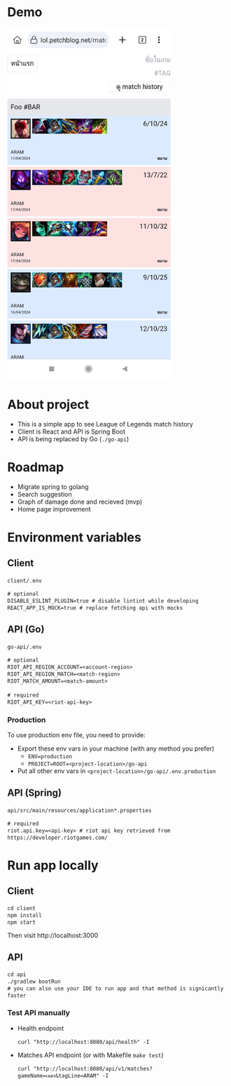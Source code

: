 # Demo

<img src="/demos/demo-1.jpg" alt="App demo" height="800px" />

# About project

- This is a simple app to see League of Legends match history
- Client is React and API is Spring Boot
- API is being replaced by Go (`./go-api`)

# Roadmap

- Migrate spring to golang
- Search suggestion
- Graph of damage done and recieved (mvp)
- Home page improvement

# Environment variables

## Client

`client/.env`

```
# optional
DISABLE_ESLINT_PLUGIN=true # disable lintint while developing
REACT_APP_IS_MOCK=true # replace fetching api with mocks
```

## API (Go)

`go-api/.env`

```
# optional
RIOT_API_REGION_ACCOUNT=<account-region>
RIOT_API_REGION_MATCH=<match-region>
RIOT_MATCH_AMOUNT=<match-amount>

# required
RIOT_API_KEY=<riot-api-key>
```

### Production

To use production env file, you need to provide:

- Export these env vars in your machine (with any method you prefer)
  - `ENV=production`
  - `PROJECT=ROOT=<project-location>/go-api`
- Put all other env vars in `<project-location>/go-api/.env.production`

## API (Spring)

`api/src/main/resources/application*.properties`

```
# required
riot.api.key=<api-key> # riot api key retrieved from https://developer.riotgames.com/
```

# Run app locally

## Client

```
cd client
npm install
npm start
```

Then visit http://localhost:3000

## API

```
cd api
./gradlew bootRun
# you can also use your IDE to run app and that method is signicantly faster
```

### Test API manually

- Health endpoint
  ```
  curl "http://localhost:8080/api/health" -I
  ```
- Matches API endpoint (or with Makefile `make test`)
  ```
  curl "http://localhost:8080/api/v1/matches?gameName=เพชร&tagLine=ARAM" -I
  ```
